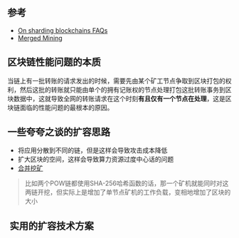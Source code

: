 ## 参考

- [On sharding blockchains FAQs](https://eth.wiki/sharding/Sharding-FAQs)
- [Merged Mining](https://academy.binance.com/en/glossary/merged-mining)

## 区块链性能问题的本质

当链上有一批转账的请求发出的时候，需要先由某个矿工节点争取到区块打包的权利，然后这批的转账就只能由单个的拥有记账权的节点处理打包这批转账事务到区块数据中，这就导致全网的转账请求在这个时刻**有且仅有一个节点在处理**，这是区块链面临的性能问题的最根本的原因。

## 一些夸夸之谈的扩容思路

- 将应用分散到不同的链，但是这样会导致攻击成本降低
- 扩大区块的空间，这样会导致算力资源过度中心话的问题
- [合并挖矿](https://academy.binance.com/en/glossary/merged-mining)
> 比如两个POW链都使用SHA-256哈希函数的话，那一个矿机就能同时对这两链开挖，但实际上是增加了单节点矿机的工作负载，变相地增加了区块的大小

##  实用的扩容技术方案